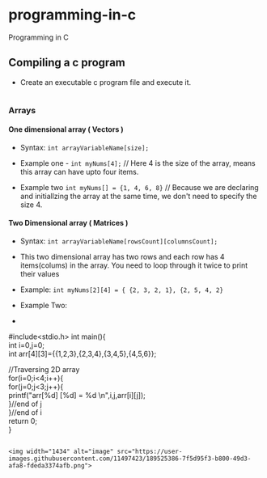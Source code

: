 # programming-in-c
Programming in C

## Compiling a c program

* Create an executable c program file and execute it.

```gcc example.c -o example && ./example
```

### Arrays

#### One dimensional array ( Vectors )
* Syntax:
`int arrayVariableName[size];`

* Example one - `int myNums[4];` // Here 4 is the size of the array, means this array can have upto four items.
* Example two `int myNums[] = {1, 4, 6, 8}` // Because we are declaring and initiallzing the array at the same time, we don't need to specify the size 4.

#### Two Dimensional array ( Matrices )
* Syntax:
`int arrayVariableName[rowsCount][columnsCount];`

* This two dimensional array has two rows and each row has 4 items(colums) in the array. You need to loop through it twice to print their values
* Example: `int myNums[2][4] = { {2, 3, 2, 1}, {2, 5, 4, 2}`

* Example Two:
* ```
#include<stdio.h>
int main(){      
int i=0,j=0;    
int arr[4][3]={{1,2,3},{2,3,4},{3,4,5},{4,5,6}};

//Traversing 2D array    
for(i=0;i<4;i++){    
    for(j=0;j<3;j++){    
        printf("arr[%d] [%d] = %d \n",i,j,arr[i][j]);    
    }//end of j    
}//end of i    
return 0;  
}
```

<img width="1434" alt="image" src="https://user-images.githubusercontent.com/11497423/189525386-7f5d95f3-b800-49d3-afa8-fdeda3374afb.png">


